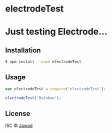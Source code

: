 # electrodeTest 
> 

# Just testing Electrode...

## Installation

```sh
$ npm install --save electrodeTest
```

## Usage

```js
var electrodeTest = require('electrodeTest');

electrodeTest('Rainbow');
```
## License

ISC © [Jawad]()


[npm-image]: https://badge.fury.io/js/electrodeTest.svg
[npm-url]: https://npmjs.org/package/electrodeTest
[travis-image]: https://travis-ci.org/Jawadban/electrodeTest.svg?branch=master
[travis-url]: https://travis-ci.org/Jawadban/electrodeTest
[daviddm-image]: https://david-dm.org/Jawadban/electrodeTest.svg?theme=shields.io
[daviddm-url]: https://david-dm.org/Jawadban/electrodeTest
